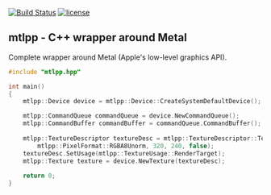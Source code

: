 [![Build Status](https://travis-ci.org/naleksiev/mtlpp.svg?branch=master)](https://travis-ci.org/naleksiev/mtlpp)
[![license](https://img.shields.io/github/license/mashape/apistatus.svg)](https://github.com/naleksiev/mtlpp/blob/master/LICENSE)
## mtlpp - C++ wrapper around Metal 

Complete wrapper around Metal (Apple's low-level graphics API).

```c++
#include "mtlpp.hpp"

int main()
{
    mtlpp::Device device = mtlpp::Device::CreateSystemDefaultDevice();

    mtlpp::CommandQueue commandQueue = device.NewCommandQueue();
    mtlpp::CommandBuffer commandBuffer = commandQueue.CommandBuffer();
 
    mtlpp::TextureDescriptor textureDesc = mtlpp::TextureDescriptor::Texture2DDescriptor(
        mtlpp::PixelFormat::RGBA8Unorm, 320, 240, false);
    textureDesc.SetUsage(mtlpp::TextureUsage::RenderTarget);
    mtlpp::Texture texture = device.NewTexture(textureDesc);
    
    return 0;
}
```
